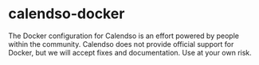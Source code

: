 # calendso-docker
The Docker configuration for Calendso is an effort powered by people within the community. Calendso does not provide official support for Docker, but we will accept fixes and documentation. Use at your own risk.
